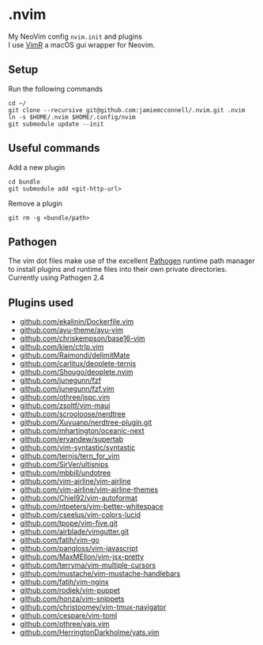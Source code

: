 .nvim
======

My NeoVim config `nvim.init` and plugins  
I use [VimR](http://vimr.org/) a macOS gui wrapper for Neovim.

## Setup
Run the following commands
```console
cd ~/
git clone --recursive git@github.com:jamiemcconnell/.nvim.git .nvim
ln -s $HOME/.nvim $HOME/.config/nvim
git submodule update --init
```

## Useful commands
Add a new plugin
``` console
cd bundle
git submodule add <git-http-url>
```

Remove a plugin
``` console
git rm -g <bundle/path>
```

## Pathogen
The vim dot files make use of the excellent [Pathogen](https://github.com/tpope/vim-pathogen) runtime path manager to install plugins and runtime files into their own private directories.
Currently using Pathogen 2.4

## Plugins used
* [github.com/ekalinin/Dockerfile.vim](https://github.com/ekalinin/Dockerfile.vim.git)
* [github.com/ayu-theme/ayu-vim](https://github.com/ayu-theme/ayu-vim.git)
* [github.com/chriskempson/base16-vim](https://github.com/chriskempson/base16-vim)
* [github.com/kien/ctrlp.vim](https://github.com/kien/ctrlp.vim.git)
* [github.com/Raimondi/delimitMate](https://github.com/Raimondi/delimitMate.git)
* [github.com/carlitux/deoplete-ternjs](https://github.com/carlitux/deoplete-ternjs.git)
* [github.com/Shougo/deoplete.nvim](https://github.com/Shougo/deoplete.nvim.git)
* [github.com/junegunn/fzf](https://github.com/junegunn/fzf)
* [github.com/junegunn/fzf.vim](https://github.com/junegunn/fzf.vim.git)
* [github.com/othree/jspc.vim](https://github.com/othree/jspc.vim.git)
* [github.com/zsoltf/vim-maui](https://github.com/zsoltf/vim-maui.git)
* [github.com/scrooloose/nerdtree](https://github.com/scrooloose/nerdtree.git)
* [github.com/Xuyuanp/nerdtree-plugin.git](https://github.com/Xuyuanp/nerdtree-git-plugin.git)
* [github.com/mhartington/oceanic-next](https://github.com/mhartington/oceanic-next.git)
* [github.com/ervandew/supertab](https://github.com/ervandew/supertab.git)
* [github.com/vim-syntastic/syntastic](https://github.com/vim-syntastic/syntastic.git)
* [github.com/ternjs/tern_for_vim](https://github.com/ternjs/tern_for_vim.git)
* [github.com/SirVer/ultisnips](https://github.com/SirVer/ultisnips.git)
* [github.com/mbbill/undotree](https://github.com/mbbill/undotree.git)
* [github.com/vim-airline/vim-airline](https://github.com/vim-airline/vim-airline.git)
* [github.com/vim-airline/vim-airline-themes](https://github.com/vim-airline/vim-airline-themes.git)
* [github.com/Chiel92/vim-autoformat](https://github.com/Chiel92/vim-autoformat.git)
* [github.com/ntpeters/vim-better-whitespace](https://github.com/ntpeters/vim-better-whitespace.git)
* [github.com/cseelus/vim-colors-lucid](https://github.com/cseelus/vim-colors-lucid.git)
* [github.com/tpope/vim-five.git](https://github.com/tpope/vim-fugitive.git)
* [github.com/airblade/vimgutter.git](https://github.com/airblade/vim-gitgutter.git)
* [github.com/fatih/vim-go](https://github.com/fatih/vim-go.git)
* [github.com/pangloss/vim-javascript](https://github.com/pangloss/vim-javascript.git)
* [github.com/MaxMEllon/vim-jsx-pretty](https://github.com/MaxMEllon/vim-jsx-pretty.git)
* [github.com/terryma/vim-multiple-cursors](https://github.com/terryma/vim-multiple-cursors.git)
* [github.com/mustache/vim-mustache-handlebars](https://github.com/mustache/vim-mustache-handlebars.git)
* [github.com/fatih/vim-nginx](https://github.com/fatih/vim-nginx.git)
* [github.com/rodjek/vim-puppet](https://github.com/rodjek/vim-puppet.git)
* [github.com/honza/vim-snippets](https://github.com/honza/vim-snippets.git)
* [github.com/christoomey/vim-tmux-navigator](https://github.com/christoomey/vim-tmux-navigator.git)
* [github.com/cespare/vim-toml](https://github.com/cespare/vim-toml.git)
* [github.com/othree/yajs.vim](https://github.com/othree/yajs.vim.git)
* [github.com/HerringtonDarkholme/yats.vim](https://github.com/HerringtonDarkholme/yats.vim.git)

